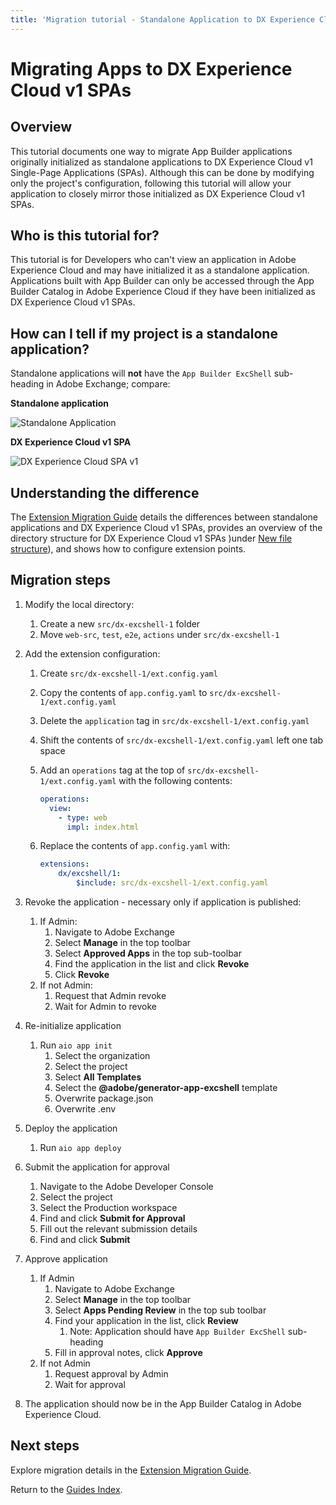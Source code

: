 ```yaml
---
title: 'Migration tutorial - Standalone Application to DX Experience Cloud SPA v1'
---
```


# Migrating Apps to DX Experience Cloud v1 SPAs

## Overview

This tutorial documents one way to migrate App Builder applications originally initialized as standalone applications to DX Experience Cloud v1 Single-Page Applications (SPAs). Although this can be done by modifying only the project's configuration, following this tutorial will allow your application to closely mirror those initialized as DX Experience Cloud v1 SPAs. 

## Who is this tutorial for?

This tutorial is for Developers who can't view an application in Adobe Experience Cloud and may have initialized it as a standalone application. Applications built with App Builder can only be accessed through the App Builder Catalog in Adobe Experience Cloud if they have been initialized as DX Experience Cloud v1 SPAs. 

## How can I tell if my project is a standalone application?

Standalone applications will **not** have the `App Builder ExcShell` sub-heading in Adobe Exchange; compare:

**Standalone application**

![Standalone Application](../../../images/experience_cloud_standalone_application.png)

**DX Experience Cloud v1 SPA**

![DX Experience Cloud SPA v1](../../../images/experience_cloud_dx_experience_cloud_spa.png)

## Understanding the difference

The [Extension Migration Guide](../extensions/extension-migration-guide.md#old-file-structure) details the differences between standalone applications and DX Experience Cloud v1 SPAs, provides an overview of the directory structure for DX Experience Cloud v1 SPAs )under [New file structure](../extensions/extension-migration-guide.md#new-file-structure)), and shows how to configure extension points. 

## Migration steps

1. Modify the local directory: 
   
   1. Create a new `src/dx-excshell-1` folder
   2. Move `web-src`, `test`, `e2e`, `actions` under `src/dx-excshell-1`

2. Add the extension configuration:
   
   1. Create `src/dx-excshell-1/ext.config.yaml` 
   
   2. Copy the contents of `app.config.yaml` to `src/dx-excshell-1/ext.config.yaml` 
   
   3. Delete the `application` tag in `src/dx-excshell-1/ext.config.yaml` 
   
   4. Shift the contents of `src/dx-excshell-1/ext.config.yaml` left one tab space 
   
   5. Add an `operations` tag at the top of `src/dx-excshell-1/ext.config.yaml` with the following contents: 
      
      ```yaml
      operations:
        view:
          - type: web
            impl: index.html
      ```
   
   6. Replace the contents of `app.config.yaml` with: 
      
      ```yaml
      extensions:
          dx/excshell/1:
              $include: src/dx-excshell-1/ext.config.yaml
      ```

3. Revoke the application - necessary only if application is published:
   
   1. If Admin:
      1. Navigate to Adobe Exchange 
      2. Select **Manage** in the top toolbar 
      3. Select **Approved Apps** in the top sub-toolbar
      4. Find the application in the list and click **Revoke**
      5. Click **Revoke**
   2. If not Admin:
      1. Request that Admin revoke
      2. Wait for Admin to revoke 

4. Re-initialize application 
   
   1. Run `aio app init`
      1. Select the organization 
      2. Select the project 
      3. Select **All Templates**
      4. Select the **@adobe/generator-app-excshell** template
      5. Overwrite package.json 
      6. Overwrite .env

5. Deploy the application
   
   1. Run `aio app deploy` 

6. Submit the application for approval
   
   1. Navigate to the Adobe Developer Console 
   2. Select the project
   3. Select the Production workspace 
   4. Find and click **Submit for Approval**
   5. Fill out the relevant submission details
   6. Find and click **Submit** 

7. Approve application 
   
   1. If Admin
      1. Navigate to Adobe Exchange 
      2. Select **Manage** in the top toolbar 
      3. Select **Apps Pending Review** in the top sub toolbar
      4. Find your application in the list, click **Review**
         1. Note: Application should have `App Builder ExcShell` sub-heading
      5. Fill in approval notes, click **Approve** 
   2. If not Admin
      1. Request approval by Admin
      2. Wait for approval

8. The application should now be in the App Builder Catalog in Adobe Experience Cloud.

## Next steps

Explore migration details in the [Extension Migration Guide](../extensions/extension-migration-guide.md).

Return to the [Guides Index](../../index.md).
